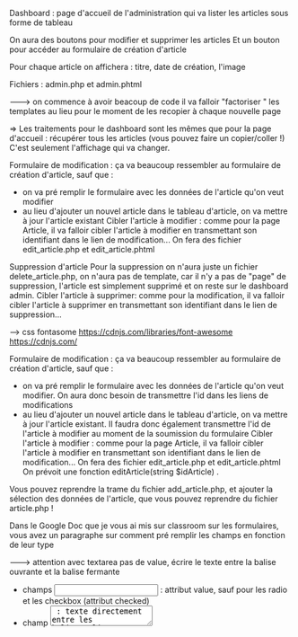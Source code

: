 Dashboard : page d'accueil de l'administration qui va lister les articles sous forme de tableau

On aura des boutons pour modifier et supprimer les articles
Et un bouton pour accéder au formulaire de création d'article

Pour chaque article on affichera : titre, date de création, l'image


Fichiers : admin.php et admin.phtml


---> on commence à avoir beacoup de code il va falloir "factoriser " les templates au lieu pour le moment de les recopier à chaque nouvelle page



=> Les traitements pour le dashboard sont les mêmes que pour la page d'accueil : récupérer tous les articles (vous pouvez faire un copier/coller !) C'est seulement l'affichage qui va changer.

Formulaire de modification  : ça va beaucoup ressembler au formulaire de création d'article, sauf que : 
- on va pré remplir le formulaire avec les données de l'article qu'on veut modifier
- au lieu d'ajouter un nouvel article dans le tableau d'article, on va mettre à jour l'article existant
Cibler l'article à modifier : comme pour la page Article, il va falloir cibler l'article à modifier en transmettant son identifiant dans le lien de modification...
On fera des fichier edit_article.php et edit_article.phtml


Suppression d'article
Pour la suppression on n'aura juste un fichier delete_article.php, on n'aura pas de template, car il n'y a pas de "page" de suppression, l'article est simplement supprimé et on reste sur le dashboard admin. 
Cibler l'article à supprimer: comme pour la modification, il va falloir cibler l'article à supprimer en transmettant son identifiant dans le lien de suppression...


--> css fontasome
https://cdnjs.com/libraries/font-awesome
https://cdnjs.com/


Formulaire de modification  : ça va beaucoup ressembler au formulaire de création d'article, sauf que : 
- on va pré remplir le formulaire avec les données de l'article qu'on veut modifier. On aura donc besoin de transmettre l'id dans les liens de modifications
- au lieu d'ajouter un nouvel article dans le tableau d'article, on va mettre à jour l'article existant. Il faudra donc également transmettre l'id de l'article à modifier au moment de la soumission du formulaire
Cibler l'article à modifier : comme pour la page Article, il va falloir cibler l'article à modifier en transmettant son identifiant dans le lien de modification...
On fera des fichier edit_article.php et edit_article.phtml
On prévoit une fonction editArticle(string $idArticle) 
.

Vous pouvez reprendre la trame du fichier add_article.php, et ajouter la sélection des données de l'article, que vous pouvez reprendre du fichier article.php !

Dans le Google Doc que je vous ai mis sur classroom sur les formulaires, vous avez un paragraphe sur comment pré remplir les champs en fonction de leur type

---> attention avec textarea pas de value, écrire le texte entre la balise ouvrante et la balise fermante


- champs <input> : attribut value, sauf pour les radio et les checkbox (attribut checked)
- champ <textarea> : texte directement entre les balises 
- champ <select> : attribut selected sur l'option concernée


--> par Benoit
Article récent très intéressant sur la gestion de la taille des images : https://www.smashingmagazine.com/2020/03/setting-height-width-images-important-again/


--->Modifier un élément du tableau
    . récupérer le tableau
$article = getOneArticle($id);
    .modifier un élément du tableau avec une valeur dans l'index
$tab[index] = quelquechose
    . à partir du grand tableau de tous les articles
$articles[$index]['title'] =$title;
    . mettre à jour un article parmi les articles
$articles[$index] = $article

--- quand je ne mets pas d'indice je rajoute un élément au tableau --- sinon je modifie l'élément  à l'indice indiqué

$articles = getAllArticles();
foreach ($articles as $index => $article) {
    if ($article['id'] == $idArticle) {
        $articles[$index]['title'] = $title;
    }
}

ne pas faire tout de suite la redirection tant que l'on est en test , on reste sur la page
si la modification s'est bien apssée on va vers la page admin.php


--> teste de l'id dans l'url
cherche si la clé 'id' existe dans le tableau $_GET
ou le tableau $_GET contient un éalamnt de valeur 'id'
// Validation du paramètre id de l'URL
if (!array_key_exists('id', $_GET) || !$_GET['id']) 



Suppression d'article
Pour la suppression on n'aura juste un fichier delete_article.php, on n'aura pas de template (page pthml) , car il n'y a pas de "page" de suppression, l'article est simplement supprimé et on reste sur le dashboard admin. 
.
Cibler l'article à supprimer: comme pour la modification, il va falloir cibler l'article à supprimer en transmettant son identifiant dans le lien de suppression...
On prévoit une fonction deleteArticle(string $idArticle) 
- - - - - - - - - - - - - 
Après ça on aura terminé le CRUD  (Create Read Update Delete) sur les articles !! Je vous proposerai ensuite de faire un peu d'algo et d'implémenter le tri à bulles pour classer les articles du plus récent au plus ancien (sur la page d'accueil et la page admin) dans une fonction bubbleSortArticles()
- - - - - - - - - - - - - 

Remarque : pour la suppression, il va falloir regarder comment supprimer un élément d'un tableau en PHP... plusieurs solution, la meilleure sera celle qui ne laissera pas de "trou" dans les indices du tableau


--> 
    $arrayName est un paramètre obligatoire. C’est le tableau dont les éléments seront supprimés.
    $startingIndex est l’index de l’élément que nous souhaitons supprimer.
    $numOfElements est le nombre d’éléments que nous voulons supprimer de l’index de départ.
    $array2Name est un tableau d’éléments que nous voulons ajouter.
array_splice($flowers, 4, 3);

La fonction intégrée array_diff() trouve la différence entre deux ou plusieurs tableaux

Quand on travaille dans un tableau on évite de modifier le tableau que l'on est en train de parcourir
initialiser une variable qui stocke l'indice de l'élément à supprimer

---> stricte egalité ou différence
if ($indexToDelete !== null) {
    . quand 0 est un entier alors ce n'est pas 'null'
    . on peut utiliser isnull


--->
dans fonction deleteArticle(string $idArticle)
il est nécessaire de parcourir le tableau avec foreach pour récupérer l'indice du tableau , on ne le connait pas on ne connait que l'identifiant de l'article


---> 
un peu de javascript
gestionnaire d'évenement au click pour tous les boutons supprimer

---> 
attribut 'defer' pour charger le script avant l'affichage de la page 
<script src="js/admin.js" defer></script>

--->
modifier le comportement du navigateur pour éviter de perdre la page 
event.preventDefault();
   . quand je clique sur un lien il ne se passe rien, je epux demander une confirmation

--->
en javascript
window.location     
     . comme la redirection en php 
header('Location: admin.php');

if (window.confirm('Êtes-vous certain de vouloir supprimer cet article ?')) {
    . affiche une boite de dialogue avec 'ok' ou 'annuler' 
